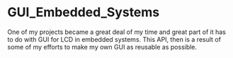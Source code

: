 # GUI_Embedded_Systems

One of my projects became a great deal of my time and great part of it has to do with GUI for LCD in embedded systems. This API, then is a result of some of my efforts to make my own GUI as reusable as possible. 
